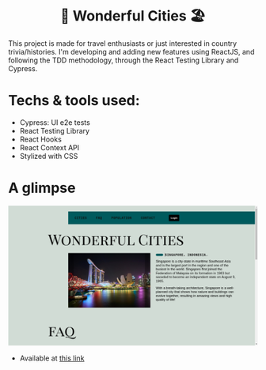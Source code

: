 <h1 align="center">🌆 Wonderful Cities 🏖️</h1>

This project is made for travel enthusiasts or just interested in country trivia/histories. I'm developing and adding new features using ReactJS, and following the TDD methodology, through the React Testing Library and Cypress.

<h1>Techs & tools used:</h1>

- Cypress: UI e2e tests
- React Testing Library
- React Hooks
- React Context API
- Stylized with CSS

<h1>A glimpse</h1>

![Example](public/assets/example.png)

- Available at <a href="https://dashing-sunburst-7efb27.netlify.app/">this link</a>
